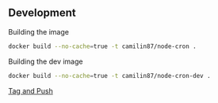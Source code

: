 ## Development  

Building the image

```bash
docker build --no-cache=true -t camilin87/node-cron .
```

Building the dev image

```bash
docker build --no-cache=true -t camilin87/node-cron-dev .
```

[Tag and Push](https://docs.docker.com/mac/step_six/)
